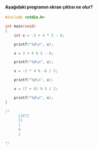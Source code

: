 #### Aşağıdaki programın ekran çıktısı ne olur?

```C
#include <stdio.h>

int main(void)
{
	int x = -3 + 4 * 5 - 6;

	printf("%d\n", x);

	x = 3 + 4 % 5 - 6;

	printf("%d\n", x);

	x = -3 * 4 % -6 / 5;

	printf("%d\n", x);

	x = (7 + 6) % 5 / 2;

	printf("%d\n", x);
}

/*
      ÇIKTI
      11
      1
      0
      1

*/
```
